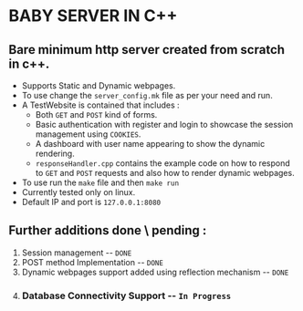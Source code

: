 # BABY SERVER IN C++
## Bare minimum http server created from scratch in c++.
- Supports Static and Dynamic webpages.
- To use change the `server_config.mk` file as per your need and run.
- A TestWebsite is contained that includes :
    - Both `GET` and `POST` kind of forms.
    - Basic authentication with register and login to showcase the session management using `COOKIES`.
    - A dashboard with user name appearing to show the dynamic rendering.
    - `responseHandler.cpp` contains the example code on how to respond to `GET` and `POST` requests and also how to render dynamic webpages.
- To use run the `make` file and then `make run` 
- Currently tested only on linux.
- Default IP and port is `127.0.0.1:8080`

## Further additions done \ pending : 
 1. Session management -- `DONE`
 2. POST method Implementation -- `DONE`
 3. Dynamic webpages support added using reflection mechanism -- `DONE`
 4. ### Database Connectivity Support -- `In Progress`

